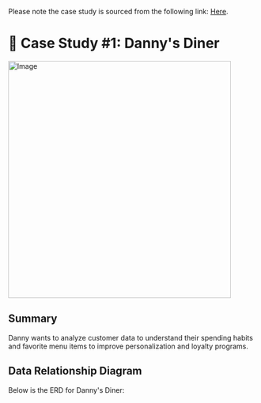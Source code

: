 Please note the case study is sourced from the following link: [Here](https://8weeksqlchallenge.com/case-study-1/).

# 🍣 Case Study #1: Danny's Diner 
<img src="https://user-images.githubusercontent.com/81607668/127727503-9d9e7a25-93cb-4f95-8bd0-20b87cb4b459.png" alt="Image" width="450" height="480">

## Summary
Danny wants to analyze customer data to understand their spending habits and favorite menu items to improve personalization and loyalty programs.

## Data Relationship Diagram
Below is the ERD for Danny's Diner:


